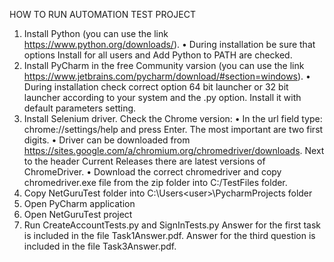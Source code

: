 HOW TO RUN AUTOMATION TEST PROJECT
1.	Install Python (you can use the link https://www.python.org/downloads/).
•	During installation be sure that options Install for all users and Add Python to PATH are checked.
2.	Install PyCharm in the free Community varsion (you can use the link https://www.jetbrains.com/pycharm/download/#section=windows).
•	During installation check correct option 64 bit launcher or 32 bit launcher according to your system and the .py option. Install it with default parameters setting.
3.	Install Selenium driver. Check the Chrome version:
•	In the url field type: chrome://settings/help and press Enter. The most important are two first digits.
•	Driver can be downloaded from https://sites.google.com/a/chromium.org/chromedriver/downloads. Next to the header Current Releases there are latest versions of ChromeDriver.
•	Download the correct chromedriver and copy chromedriver.exe file from the zip folder into C:/TestFiles folder.
4.	Copy NetGuruTest folder into C:\Users\<user>\PycharmProjects folder
5.	Open PyCharm application
6.	Open NetGuruTest project
7.	Run CreateAccountTests.py and SignInTests.py
Answer for the first task is included in the file Task1Answer.pdf.
Answer for the third question is included in the file Task3Answer.pdf.
